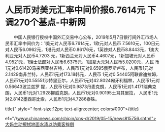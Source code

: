# 人民币对美元汇率中间价报6.7614元 下调270个基点-中新网

　　中国人民银行授权中国外汇交易中心公布，2019年5月7日银行间外汇市场人民币汇率中间价为：1美元对人民币6.7614元，1欧元对人民币 7.5610元，100日元对人民币6.0962元，1港元对人民币0.86176元，1英镑对人民币8.8443元，1澳大利亚元对人民币4.7203 元，1新西兰元对人民币4.4607元，1新加坡元对人民币4.9521元，1瑞士法郎对人民币6.6375元，1加拿大元对人民币5.0200元，人民 币1元对0.61420马来西亚林吉特，人民币1元对9.6595俄罗斯卢布，人民币1元对2.1429南非兰特，人民币1元对173.18韩元，人民币 1元对0.54405阿联酋迪拉姆，人民币1元对0.55551沙特里亚尔，人民币1元对42.8024匈牙利福林，人民币1元对0.56643波兰兹罗 提，人民币1元对0.9873丹麦克朗，人民币1元对1.4171瑞典克朗，人民币1元对1.2928挪威克朗，人民币1元对0.90195土耳其里拉， 人民币1元对2.8142墨西哥比索，人民币1元对4.7286泰铢。

title}" style=" font-size:12px; text-align:center; color:#000">{title}

ef="//www.chinanews.com/shipin/cns-d/2019/05-15/news815756.shtml">大妈主动擦拭地面水渍以防乘客摔倒
